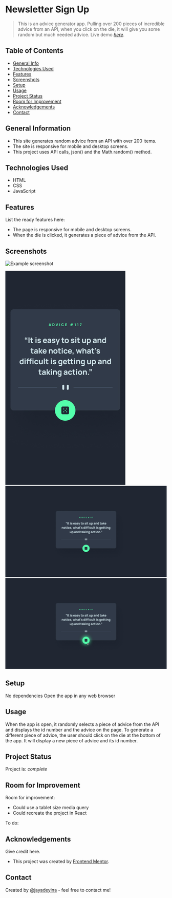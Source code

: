 # Newsletter Sign Up
> This is an advice generator app. Pulling over 200 pieces of incredible advice from an API, when you click on the die, it will give you some random but much needed advice.
> Live demo [_here_](https://www.example.com). <!-- If you have the project hosted somewhere, include the link here. -->

## Table of Contents
* [General Info](#general-information)
* [Technologies Used](#technologies-used)
* [Features](#features)
* [Screenshots](#screenshots)
* [Setup](#setup)
* [Usage](#usage)
* [Project Status](#project-status)
* [Room for Improvement](#room-for-improvement)
* [Acknowledgements](#acknowledgements)
* [Contact](#contact)
<!-- * [License](#license) -->


## General Information
- This site generates random advice from an API with over 200 items.
- The site is responsive for mobile and desktop screens.
- This project uses API calls, json() and the Math.random() method.
<!-- You don't have to answer all the questions - just the ones relevant to your project. -->


## Technologies Used
- HTML
- CSS
- JavaScript


## Features
List the ready features here:
- The page is responsive for mobile and desktop screens.
- When the die is clicked, it generates a piece of advice from the API.


## Screenshots
![Example screenshot](./img/screenshot.png)
<!-- If you have screenshots you'd like to share, include them here. -->
![Mobile screenshot](./advice-generator-app-main/design/mobile-design.jpg)
![Desktop screenshot](./advice-generator-app-main/design/desktop-design.jpg)
![Desktop screenshot](./advice-generator-app-main/design/active-states.jpg)


## Setup
No dependencies 
Open the app in any web browser

## Usage
When the app is open, it randomly selects a piece of advice from the API and displays the id number and the advice on the page. To generate a different piece of advice, the user should click on the die at the bottom of the app. It will display a new piece of advice and its id number.




## Project Status
Project is:  _complete_


## Room for Improvement


Room for improvement:
- Could use a tablet size media query
- Could recreate the project in React

To do:



## Acknowledgements
Give credit here.
- This project was created by [Frontend Mentor](https://www.frontendmentor.io).



## Contact
Created by [@jayadeyina](https://jayadeyina.com/) - feel free to contact me!


<!-- Optional -->
<!-- ## License -->
<!-- This project is open source and available under the [... License](). -->

<!-- You don't have to include all sections - just the one's relevant to your project -->